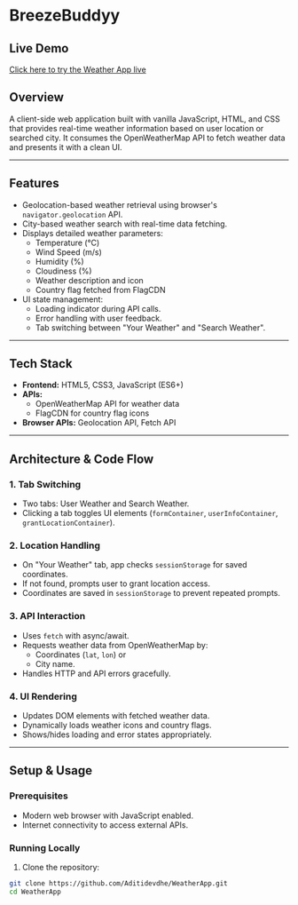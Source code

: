 # BreezeBuddyy

## Live Demo
[Click here to try the Weather App live](https://breezebuddyy.netlify.app/)

## Overview
A client-side web application built with vanilla JavaScript, HTML, and CSS that provides real-time weather information based on user location or searched city. It consumes the OpenWeatherMap API to fetch weather data and presents it with a clean UI.

---

## Features
- Geolocation-based weather retrieval using browser's `navigator.geolocation` API.
- City-based weather search with real-time data fetching.
- Displays detailed weather parameters:
  - Temperature (°C)
  - Wind Speed (m/s)
  - Humidity (%)
  - Cloudiness (%)
  - Weather description and icon
  - Country flag fetched from FlagCDN
- UI state management:
  - Loading indicator during API calls.
  - Error handling with user feedback.
  - Tab switching between "Your Weather" and "Search Weather".

---

## Tech Stack
- **Frontend:** HTML5, CSS3, JavaScript (ES6+)
- **APIs:**
  - OpenWeatherMap API for weather data
  - FlagCDN for country flag icons
- **Browser APIs:** Geolocation API, Fetch API

---

## Architecture & Code Flow

### 1. Tab Switching
- Two tabs: User Weather and Search Weather.
- Clicking a tab toggles UI elements (`formContainer`, `userInfoContainer`, `grantLocationContainer`).

### 2. Location Handling
- On "Your Weather" tab, app checks `sessionStorage` for saved coordinates.
- If not found, prompts user to grant location access.
- Coordinates are saved in `sessionStorage` to prevent repeated prompts.

### 3. API Interaction
- Uses `fetch` with async/await.
- Requests weather data from OpenWeatherMap by:
  - Coordinates (`lat`, `lon`) or
  - City name.
- Handles HTTP and API errors gracefully.

### 4. UI Rendering
- Updates DOM elements with fetched weather data.
- Dynamically loads weather icons and country flags.
- Shows/hides loading and error states appropriately.

---

## Setup & Usage

### Prerequisites
- Modern web browser with JavaScript enabled.
- Internet connectivity to access external APIs.

### Running Locally
1. Clone the repository:

```bash
git clone https://github.com/Aditidevdhe/WeatherApp.git
cd WeatherApp
